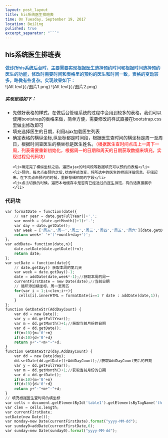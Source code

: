```yaml
---
layout: post_layout
title: his系统医生排班表
time: On Tuesday, September 19, 2017
location: BeiJing
pulished: true
excerpt_separator: "```"
---
```

<h2>his系统医生排班表</h2>        
<div style="word-spacing: 10px;color: #337ab7;font-weight: bold">做诊所his系统后台时，主要需要实现根据医生选择预约时间和根据时间选择预约医生的功能，修改时需要时间和表格里的预约的医生和时间一致，表格的变动较多，略微有些复杂。实现效果如下：</div>
![Alt text](./图片1.png)
![Alt text](./图片2.png)
<h5>实现思路如下：</h5>
<ul>
        <li>先做好表格的样式，在做后台管理系统的过程中会用到较多的表格，我们可以使用bootstrap的表格来做，简单方便，需要修改的样式直接在bootstrap.css里做出修改即可</li>
        <li>填充选择医生的日期，利用ajax加载医生列表</li>
            <li>确定表格的横纵坐标,纵坐标都是时间段，根据医生查时间的横坐标是周一至周日，根据时间查医生的横坐标是医生姓名。<span style="color:red">（根据医生查时间点击上一周下一周，列表需要重新初始化，根据周一的日期和周天的日期获取数据来填充，实现过程见代码块）</span></li>

    <li>确定完了横纵坐标之后，遍历ajax的时间段等数据填充可以预约的表格</li>
    <li>预约，每次点击预约之后,状态样式改变，将所选中的医生的排班详细信息，存储起来。在下次点击预约的时候，重新存储相同的字段</li>
    <li>点击切换的时候，遍历本地缓存中是否有已经选过的医生排班，有的话直接展示</li>
</ul>     


### 代码块
``` python
var formatDate = function(date){       
    // var year = date.getFullYear()+'.';
    var month = (date.getMonth()+1)+'.';
    var day = date.getDate();
    var week = ['周天','周一','周二','周三','周四','周五','周六'][date.getDay()]; 
    return week+' '+'('+month+day+')';
};
var addDate= function(date,n){    
    date.setDate(date.getDate()+n);    
    return date;
};
var setDate = function(date){     
    // date.getDay() 获取本周的第几天
    var week = date.getDay()-1;
    date = addDate(date,week*-1);//获取本周的周一
    currentFirstDate = new Date(date);//当前日期
    // 循环添加横坐标，周一至周五
    for(var i = 1;i<clen;i++){         
      cells[i].innerHTML = formatDate(i==1 ? date : addDate(date,1));
    }        
};   
function GetDateStr(AddDayCount) { 
    var dd = new Date(); 
    var y = dd.getFullYear(); 
    var m = dd.getMonth()+1;//获取当前月份的日期 
    var d = dd.getDate(); 
    if(m<10){m='0'+m}
    if(d<10){d='0'+d}
    return y+"-"+m+"-"+d; 
} 
function GetDateStr2(day,AddDayCount) {
    var dd = new Date(day); 
    dd.setDate(dd.getDate()+AddDayCount);//获取AddDayCount天后的日期 
    var y = dd.getFullYear(); 
    var m = dd.getMonth()+1;//获取当前月份的日期 
    var d = dd.getDate(); 
    if(m<10){m='0'+m}
    if(d<10){d='0'+d}
    return y+"-"+m+"-"+d; 
} 
// 填充根据医生查时间的横坐标
var cells = document.getElementById('table1').getElementsByTagName('th');
var clen = cells.length;
var currentFirstDate;
setDate(new Date());  
var monday=new Date(currentFirstDate).format("yyyy-MM-dd");
var sunday0=addDate(currentFirstDate,6);
var sunday=new Date(sunday0).format("yyyy-MM-dd");
```
